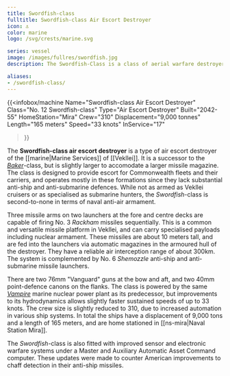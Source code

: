 ```yaml
---
title: Swordfish-class
fulltitle: Swordfish-class Air Escort Destroyer
icon: ⚓️
color: marine
logo: /svg/crests/marine.svg

series: vessel
image: /images/fullres/swordfish.jpg
description: The Swordfish-Class is a class of aerial warfare destroyer in service with the Vekllei Armed Forces.

aliases:
- /swordfish-class/
---
```

{{<infobox/machine
	Name="Swordfish-class Air Escort Destroyer"
	Class="No. 12 Swordfish-class"
	Type="Air Escort Destroyer"
	Built="2042-55"
	HomeStation="Mira"
	Crew="310"
	Displacement="9,000 tonnes"
	Length="165 meters"
	Speed="33 knots"
	InService="17"
>}}

The **Swordfish-class air escort destroyer** is a type of air escort destroyer of the [[marine|Marine Services]] of [[Vekllei]]. It is a successor to the [*Baker*](/baker-class/)-class, but is slightly larger to accomodate a larger missile magazine. The class is designed to provide escort for Commonwealth fleets and their carriers, and operates mostly in these formations since they lack substantial anti-ship and anti-submarine defences. While not as armed as Vekllei cruisers or as specialised as submarine hunters, the *Swordfish*-class is second-to-none in terms of naval anti-air armament.

Three missile arms on two launchers at the fore and centre decks are capable of firing No. 3 *Rackham* missiles sequentially. This is a common and versatile missile platform in Vekllei, and can carry specialised payloads including nuclear armament. These missiles are about 10 meters tall, and are fed into the launchers via automatic magazines in the armoured hull of the destroyer. They have a reliable air interception range of about 300km. The system is complemented by No. 6 *Shemozzle* anti-ship and anti-submarine missile launchers.

There are two 76mm "Vanguard" guns at the bow and aft, and two 40mm point-defence canons on the flanks. The class is powered by the same [*Vampire*](/nmpr/) marine nuclear power plant as its predecessor, but improvements to its hydrodynamics allows slightly faster sustained speeds of up to 33 knots. The crew size is slightly reduced to 310, due to increased automation in various ship systems. In total the ships have a displacement of 9,000 tons and a length of 165 meters, and are home stationed in [[ns-mira|Naval Station Mira]].

The *Swordfish*-class is also fitted with improved sensor and electronic warfare systems under a Master and Auxiliary Automatic Asset Command computer. These updates were made to counter American improvements to chaff detection in their anti-ship missiles.